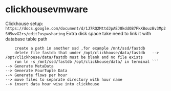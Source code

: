 # clickhousevmware
Clickhouse setup:
```https://docs.google.com/document/d/1J7RQ2MttdJpAEJ8kddOB7FkXBouzBv3Mp2SH5wvG2rs/edit?usp=sharing```
Extra disk space take need to link it with database table path
``` create a db and find its data storage path , for example /opt/clickhouse/data/fastdb
    create a path in another ssd ,for example /mnt/ssd/fastdb
    delete file fastdb that under /opt/clickhouse/data/fastdb   --> /opt/clickhouse/data/fastdb must be blank and no file exists
    run ln -s /mnt/ssd/fastdb /opt/clickhouse/data/ in terminal ```
--> Generate MetaData
--> Generate FourTuple Data
--> Generate flows per hour
--> move files to separate directory with hour name
--> insert data hour wise into clickhouse
